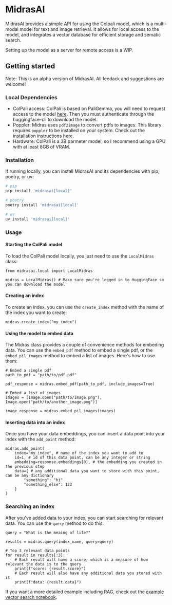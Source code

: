 # MidrasAI

MidrasAI provides a simple API for using the Colpali model, which is a multi-modal model for text and image retrieval.
It allows for local access to the model, and integrates a vector database for efficient storage and sematic search.

Setting up the model as a server for remote access is a WIP.

## Getting started

Note: This is an alpha version of MidrasAI. All feedack and suggestions are welcome!

### Local Dependencies

- ColPali access: ColPali is based on PaliGemma, you will need to request access to the model [here](https://huggingface.co/google/paligemma-3b-mix-448). Then you must authenticate through the huggingface-cli to download the model.
- Poppler: Midras uses `pdf2image` to convert pdfs to images. This library requires `poppler` to be installed on your system. Check out the installation instructions [here](https://poppler.freedesktop.org/).
- Hardware: ColPali is a 3B parmeter model, so I recommend using a GPU with at least 8GB of VRAM.

### Installation

If running locally, you can install MidrasAI and its dependencies with pip, poetry, or uv:
```bash
# pip
pip install 'midrasai[local]'

# poetry
poetry install 'midrasai[local]'

# uv
uv install 'midrasai[local]'
```

### Usage

#### Starting the ColPali model

To load the ColPali model locally, you just need to use the `LocalMidras` class:

```python3
from midrasai.local import LocalMidras

midras = LocalMidras() # Make sure you're logged in to HuggingFace so you can download the model
```

#### Creating an index

To create an index, you can use the `create_index` method with the name of the index you want to create:
```python3
midras.create_index("my_index")
```

#### Using the model to embed data

The Midras class provides a couple of convenience methods for embeding data.
You can use the `embed_pdf` method to embed a single pdf, or the `embed_pil_images` method to embed a list of images. Here's how to use them:

```python3
# Embed a single pdf
path_to_pdf = "path/to/pdf.pdf"

pdf_response = midras.embed_pdf(path_to_pdf, include_images=True)
```

```python3
# Embed a list of images
images = [Image.open("path/to/image.png"), Image.open("path/to/another_image.png")]

image_response = midras.embed_pil_images(images)
```

#### Inserting data into an index

Once you have your data embeddings, you can insert a data point into your index with the `add_point` method:

```python3
midras.add_point(
    index="my_index", # name of the index you want to add to
    id=1, # id of this data point, can be any integer or string
    embedding=response.embeddings[0], # the embedding you created in the previous step
    data={ # any additional data you want to store with this point, can be any dictionary
        "something": "hi"
        "something_else": 123
    }
)
```

### Searching an index

After you've added data to your index, you can start searching for relevant data. You can use the `query` method to do this:

```python3
query = "What is the meaing of life?"

results = midras.query(index_name, query=query)

# Top 3 relevant data points
for result in results[:3]:
    # Each result will have a score, which is a measure of how relevant the data is to the query
    print(f"score: {result.score}")
    # Each result will also have any additional data you stored with it
    print(f"data: {result.data}")
```

If you want a more detailed example including RAG, check out the [example vector search notebook](https://github.com/Midras-AI-Systems/midrasai/blob/main/examples/vector_search/vector_search.ipynb).
